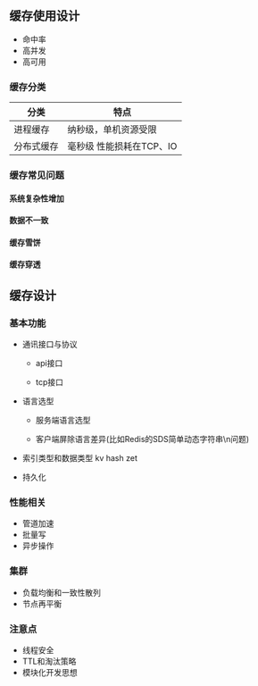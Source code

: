 ## 缓存使用设计
- 命中率
- 高并发
- 高可用

### 缓存分类
| 分类       | 特点                     |
| ---------- | ------------------------ |
| 进程缓存   | 纳秒级，单机资源受限     |
| 分布式缓存 | 毫秒级 性能损耗在TCP、IO |



### 缓存常见问题
#### 系统复杂性增加
#### 数据不一致
#### 缓存雪饼
#### 缓存穿透



## 缓存设计

### 基本功能

- 通讯接口与协议

  - api接口

  - tcp接口

- 语言选型

  - 服务端语言选型

  - 客户端屏除语言差异(比如Redis的SDS简单动态字符串\n问题)

- 索引类型和数据类型 kv hash zet

- 持久化

### 性能相关

- 管道加速
- 批量写
- 异步操作

### 集群

- 负载均衡和一致性散列
- 节点再平衡

### 注意点

- 线程安全
- TTL和淘汰策略
- 模块化开发思想
